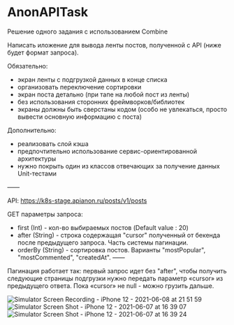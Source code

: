 

# AnonAPITask
Решение одного задания с использованием Combine

Написать иложение для вывода ленты постов, полученной с API (ниже будет формат запроса).

Обязательно:
- экран ленты с подгрузкой данных в конце списка
- организовать переключение сортировки
- экран поста детально (при тапе на любой пост из ленты)
- без использования сторонних фреймворков/библиотек
- экраны должны быть сверстаны кодом (особо не увлекаться, просто вывести основную информацию с поста)

Дополнительно:
- реализовать слой кэша
- предпочтительно использование сервис-ориентированной архитектуры
- нужно покрыть один из классов отвечающих за получение данных Unit-тестами

——

API:
https://k8s-stage.apianon.ru/posts/v1/posts

GET параметры запроса:
- first (Int) - кол-во выбираемых постов (Default value : 20)
- after (String) - строка содержащая "cursor" полученный от бекенда после предыдущего запроса. Часть системы пагинации.
- orderBy (String) - сортировка постов. Варианты "mostPopular", "mostCommented", "createdAt".
——

Пагинация работает так:
первый запрос идет без "after", чтобы получить следующие страницы подгрузки нужно передать параметр «cursor» из предыдущего ответа. Пока «cursor» не null - можно грузить дальше.

![Simulator Screen Recording - iPhone 12 - 2021-06-08 at 21 51 59](https://user-images.githubusercontent.com/49961778/121241190-d6914080-c8a3-11eb-945a-52a8385ee743.gif)
![Simulator Screen Shot - iPhone 12 - 2021-06-07 at 16 39 07](https://user-images.githubusercontent.com/49961778/121035402-84bebc80-c7b6-11eb-8f34-5e1bc76176b6.png)
![Simulator Screen Shot - iPhone 12 - 2021-06-07 at 16 39 24](https://user-images.githubusercontent.com/49961778/121035419-89837080-c7b6-11eb-9ad0-51d06d57b36d.png)


